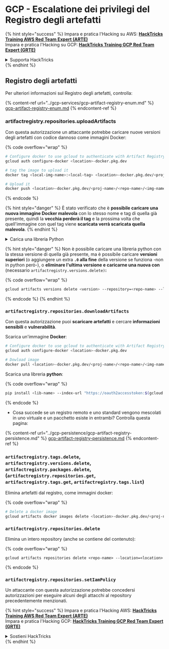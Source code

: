# GCP - Escalatione dei privilegi del Registro degli artefatti

{% hint style="success" %}
Impara e pratica l'Hacking su AWS: <img src="/.gitbook/assets/image.png" alt="" data-size="line">[**HackTricks Training AWS Red Team Expert (ARTE)**](https://training.hacktricks.xyz/courses/arte)<img src="/.gitbook/assets/image.png" alt="" data-size="line">\
Impara e pratica l'Hacking su GCP: <img src="/.gitbook/assets/image (2).png" alt="" data-size="line">[**HackTricks Training GCP Red Team Expert (GRTE)**<img src="/.gitbook/assets/image (2).png" alt="" data-size="line">](https://training.hacktricks.xyz/courses/grte)

<details>

<summary>Supporta HackTricks</summary>

* Controlla i [**piani di abbonamento**](https://github.com/sponsors/carlospolop)!
* **Unisciti al** 💬 [**gruppo Discord**](https://discord.gg/hRep4RUj7f) o al [**gruppo telegram**](https://t.me/peass) o **seguici** su **Twitter** 🐦 [**@hacktricks\_live**](https://twitter.com/hacktricks\_live)**.**
* **Condividi trucchi di hacking inviando PR a** [**HackTricks**](https://github.com/carlospolop/hacktricks) e [**HackTricks Cloud**](https://github.com/carlospolop/hacktricks-cloud) github repos.

</details>
{% endhint %}

## Registro degli artefatti

Per ulteriori informazioni sul Registro degli artefatti, controlla:

{% content-ref url="../gcp-services/gcp-artifact-registry-enum.md" %}
[gcp-artifact-registry-enum.md](../gcp-services/gcp-artifact-registry-enum.md)
{% endcontent-ref %}

### artifactregistry.repositories.uploadArtifacts

Con questa autorizzazione un attaccante potrebbe caricare nuove versioni degli artefatti con codice dannoso come immagini Docker:

{% code overflow="wrap" %}
```bash
# Configure docker to use gcloud to authenticate with Artifact Registry
gcloud auth configure-docker <location>-docker.pkg.dev

# tag the image to upload it
docker tag <local-img-name>:<local-tag> <location>-docker.pkg.dev/<proj-name>/<repo-name>/<img-name>:<tag>

# Upload it
docker push <location>-docker.pkg.dev/<proj-name>/<repo-name>/<img-name>:<tag>
```
{% endcode %}

{% hint style="danger" %}
È stato verificato che è **possibile caricare una nuova immagine Docker malevola** con lo stesso nome e tag di quella già presente, quindi la **vecchia perderà il tag** e la prossima volta che quell'immagine con quel tag viene **scaricata verrà scaricata quella malevola**.
{% endhint %}

<details>

<summary>Carica una libreria Python</summary>

**Inizia creando la libreria da caricare** (se puoi scaricare l'ultima versione dal registro puoi evitare questo passaggio):

1.  **Configura la struttura del tuo progetto**:

* Crea una nuova directory per la tua libreria, ad esempio `hello_world_library`.
* All'interno di questa directory, crea un'altra directory con il nome del tuo pacchetto, ad esempio `hello_world`.
* All'interno della directory del tuo pacchetto, crea un file `__init__.py`. Questo file può essere vuoto o può contenere inizializzazioni per il tuo pacchetto.

```bash
mkdir hello_world_library
cd hello_world_library
mkdir hello_world
touch hello_world/__init__.py
```
2.  **Scrivi il codice della tua libreria**:

* All'interno della directory `hello_world`, crea un nuovo file Python per il tuo modulo, ad esempio `greet.py`.
* Scrivi la tua funzione "Hello, World!":

```python
# hello_world/greet.py
def say_hello():
return "Ciao, Mondo!"
```
3.  **Crea un file `setup.py`**:

* Nella radice della tua directory `hello_world_library`, crea un file `setup.py`.
* Questo file contiene metadati sulla tua libreria e dice a Python come installarla.

```python
# setup.py
from setuptools import setup, find_packages

setup(
name='hello_world',
version='0.1',
packages=find_packages(),
install_requires=[
# Eventuali dipendenze necessarie per la tua libreria
],
)
```



**Ora, carichiamo la libreria:**

1.  **Crea il tuo pacchetto**:

* Dalla radice della tua directory `hello_world_library`, esegui:

```sh
python3 setup.py sdist bdist_wheel
```
2.  **Configura l'autenticazione per twine** (usato per caricare il tuo pacchetto):

* Assicurati di avere `twine` installato (`pip install twine`).
* Usa `gcloud` per configurare le credenziali:

{% code overflow="wrap" %}
```sh
twine upload --username 'oauth2accesstoken' --password "$(gcloud auth print-access-token)" --repository-url https://<location>-python.pkg.dev/<project-id>/<repo-name>/ dist/*
```
{% endcode %}

<!---->

3. **Pulisci la build**
```bash
rm -rf dist build hello_world.egg-info
```
</details>

{% hint style="danger" %}
Non è possibile caricare una libreria python con la stessa versione di quella già presente, ma è possibile caricare **versioni superiori** (o aggiungere un extra **`.0` alla fine** della versione se funziona -non in python però-), o **eliminare l'ultima versione e caricarne una nuova con** (necessario `artifactregistry.versions.delete)`**:**

{% code overflow="wrap" %}
```sh
gcloud artifacts versions delete <version> --repository=<repo-name> --location=<location> --package=<lib-name>
```
{% endcode %}
{% endhint %}

### `artifactregistry.repositories.downloadArtifacts`

Con questa autorizzazione puoi **scaricare artefatti** e cercare **informazioni sensibili** e **vulnerabilità**.

Scarica un'immagine **Docker**:
```sh
# Configure docker to use gcloud to authenticate with Artifact Registry
gcloud auth configure-docker <location>-docker.pkg.dev

# Dowload image
docker pull <location>-docker.pkg.dev/<proj-name>/<repo-name>/<img-name>:<tag>
```
Scarica una libreria **python**:

{% code overflow="wrap" %}
```bash
pip install <lib-name> --index-url "https://oauth2accesstoken:$(gcloud auth print-access-token)@<location>-python.pkg.dev/<project-id>/<repo-name>/simple/" --trusted-host <location>-python.pkg.dev --no-cache-dir
```
{% endcode %}

* Cosa succede se un registro remoto e uno standard vengono mescolati in uno virtuale e un pacchetto esiste in entrambi? Controlla questa pagina:

{% content-ref url="../gcp-persistence/gcp-artifact-registry-persistence.md" %}
[gcp-artifact-registry-persistence.md](../gcp-persistence/gcp-artifact-registry-persistence.md)
{% endcontent-ref %}

### `artifactregistry.tags.delete`, `artifactregistry.versions.delete`, `artifactregistry.packages.delete`, (`artifactregistry.repositories.get`, `artifactregistry.tags.get`, `artifactregistry.tags.list`)

Elimina artefatti dal registro, come immagini docker:

{% code overflow="wrap" %}
```bash
# Delete a docker image
gcloud artifacts docker images delete <location>-docker.pkg.dev/<proj-name>/<repo-name>/<img-name>:<tag>
```
### `artifactregistry.repositories.delete`

Elimina un intero repository (anche se contiene del contenuto):

{% code overflow="wrap" %}
```
gcloud artifacts repositories delete <repo-name> --location=<location>
```
{% endcode %}

### `artifactregistry.repositories.setIamPolicy`

Un attaccante con questa autorizzazione potrebbe concedersi autorizzazioni per eseguire alcuni degli attacchi al repository precedentemente menzionati.

{% hint style="success" %}
Impara e pratica l'Hacking AWS: <img src="/.gitbook/assets/image.png" alt="" data-size="line">[**HackTricks Training AWS Red Team Expert (ARTE)**](https://training.hacktricks.xyz/courses/arte)<img src="/.gitbook/assets/image.png" alt="" data-size="line">\
Impara e pratica l'Hacking GCP: <img src="/.gitbook/assets/image (2).png" alt="" data-size="line">[**HackTricks Training GCP Red Team Expert (GRTE)**<img src="/.gitbook/assets/image (2).png" alt="" data-size="line">](https://training.hacktricks.xyz/courses/grte)

<details>

<summary>Sostieni HackTricks</summary>

* Controlla i [**piani di abbonamento**](https://github.com/sponsors/carlospolop)!
* **Unisciti al** 💬 [**gruppo Discord**](https://discord.gg/hRep4RUj7f) o al [**gruppo telegram**](https://t.me/peass) o **seguici** su **Twitter** 🐦 [**@hacktricks\_live**](https://twitter.com/hacktricks\_live)**.**
* **Condividi trucchi di hacking inviando PR ai** [**HackTricks**](https://github.com/carlospolop/hacktricks) e [**HackTricks Cloud**](https://github.com/carlospolop/hacktricks-cloud) repository di Github.

</details>
{% endhint %}
